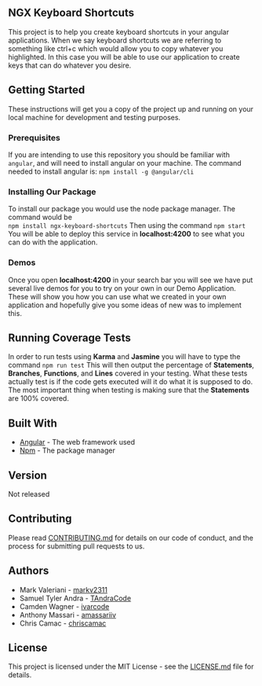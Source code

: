 ## NGX Keyboard Shortcuts

This project is to help you create keyboard shortcuts in your angular applications. When we say keyboard shortcuts we are referring to something like ctrl+c which would allow you to copy whatever you highlighted. 
In this case you will be able to use our application to create keys that can do whatever you desire. 

## Getting Started 
These instructions will get you a copy of the project up and running on your local machine for development and testing purposes.

### Prerequisites

If you are intending to use this repository you should be familiar with ``angular``, and will need to install angular on your machine. The command needed to install angular is:
``npm install -g @angular/cli`` 

### Installing Our Package 
To install our package you would use the node package manager.
The command would be  
``npm install ngx-keyboard-shortcuts``
Then using the command 
``npm start`` 
You will be able to deploy this service in **localhost:4200** to see what you can do with the application. 


### Demos
Once you open **localhost:4200** in your search bar you will see we have put several live demos for you to try on your own in our Demo Application. 
These will show you how you can use what we created in your own application and hopefully give you some ideas of new was to implement this. 

## Running Coverage Tests
In order to run tests using **Karma** and **Jasmine** you will have to type the command 
``npm run test``
This will then output the percentage of **Statements**, **Branches**, **Functions**, and **Lines** covered in your testing. 
What these tests actually test is if the code gets executed will it do what it is supposed to do. The most important thing when testing is making sure that the **Statements** are 100% covered. 

## Built With 
* [Angular]([https://angular.io/](https://angular.io/)) - The web framework used 
* [Npm]([https://www.npmjs.com/get-npm](https://www.npmjs.com/get-npm)) - The package manager

## Version
Not released 

## Contributing 

Please read [CONTRIBUTING.md](https://gist.github.com/PurpleBooth/b24679402957c63ec426) for details on our code of conduct, and the process for submitting pull requests to us.

## Authors 

* Mark Valeriani - [markv2311]([https://github.com/markv2311](https://github.com/markv2311))
* Samuel Tyler Andra - [TAndraCode]([https://github.com/TAndraCode](https://github.com/TAndraCode))
* Camden Wagner - [ivarcode]([https://github.com/ivarcode](https://github.com/ivarcode))
* Anthony Massari - [amassariiv]([https://github.com/amassariiv](https://github.com/amassariiv))
* Chris Camac - [chriscamac]([https://github.com/chriscamac](https://github.com/chriscamac)) 

## License

This project is licensed under the MIT License - see the  [LICENSE.md](https://gist.github.com/PurpleBooth/LICENSE.md)  file for details.
